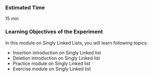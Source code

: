 ### Estimated Time

15 min

### Learning Objectives of the Experiment

In this module on Singly Linked Lists, you will learn following topics:

   - Insertion introduction on Singly Linked list
   - Deletion introduction on Singly Linked list
   - Practice module on Singly Linked list
   - Exercise module on Singly Linked list

